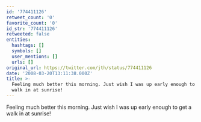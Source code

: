 ```yaml
---
id: '774411126'
retweet_count: '0'
favorite_count: '0'
id_str: '774411126'
retweeted: false
entities:
  hashtags: []
  symbols: []
  user_mentions: []
  urls: []
original_url: https://twitter.com/jth/status/774411126
date: '2008-03-20T13:11:38.000Z'
title: >-
  Feeling much better this morning. Just wish I was up early enough to get a
  walk in at sunrise!
---
```


Feeling much better this morning. Just wish I was up early enough to get a walk in at sunrise!